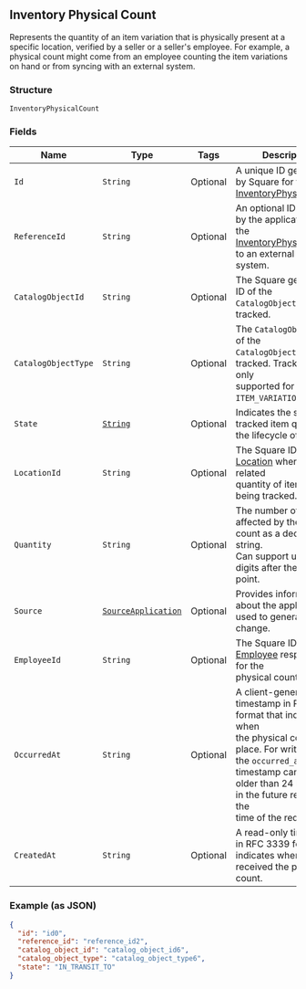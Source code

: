## Inventory Physical Count

Represents the quantity of an item variation that is physically present
at a specific location, verified by a seller or a seller's employee. For example,
a physical count might come from an employee counting the item variations on
hand or from syncing with an external system.

### Structure

`InventoryPhysicalCount`

### Fields

| Name | Type | Tags | Description | Getter |
|  --- | --- | --- | --- | --- |
| `Id` | `String` | Optional | A unique ID generated by Square for the<br>[InventoryPhysicalCount](#type-inventoryphysicalcount). | String getId() |
| `ReferenceId` | `String` | Optional | An optional ID provided by the application to tie the<br>[InventoryPhysicalCount](#type-inventoryphysicalcount) to an external<br>system. | String getReferenceId() |
| `CatalogObjectId` | `String` | Optional | The Square generated ID of the<br>`CatalogObject` being tracked. | String getCatalogObjectId() |
| `CatalogObjectType` | `String` | Optional | The `CatalogObjectType` of the<br>`CatalogObject` being tracked. Tracking is only<br>supported for the `ITEM_VARIATION` type. | String getCatalogObjectType() |
| `State` | [`String`](/doc/models/inventory-state.md) | Optional | Indicates the state of a tracked item quantity in the lifecycle of goods. | String getState() |
| `LocationId` | `String` | Optional | The Square ID of the [Location](#type-location) where the related<br>quantity of items are being tracked. | String getLocationId() |
| `Quantity` | `String` | Optional | The number of items affected by the physical count as a decimal string.<br>Can support up to 5 digits after the decimal point. | String getQuantity() |
| `Source` | [`SourceApplication`](/doc/models/source-application.md) | Optional | Provides information about the application used to generate a change. | SourceApplication getSource() |
| `EmployeeId` | `String` | Optional | The Square ID of the [Employee](#type-employee) responsible for the<br>physical count. | String getEmployeeId() |
| `OccurredAt` | `String` | Optional | A client-generated timestamp in RFC 3339 format that indicates when<br>the physical count took place. For write actions, the `occurred_at`<br>timestamp cannot be older than 24 hours or in the future relative to the<br>time of the request. | String getOccurredAt() |
| `CreatedAt` | `String` | Optional | A read-only timestamp in RFC 3339 format that indicates when Square<br>received the physical count. | String getCreatedAt() |

### Example (as JSON)

```json
{
  "id": "id0",
  "reference_id": "reference_id2",
  "catalog_object_id": "catalog_object_id6",
  "catalog_object_type": "catalog_object_type6",
  "state": "IN_TRANSIT_TO"
}
```

